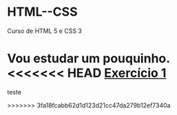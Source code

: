 # HTML--CSS
 Curso de HTML 5 e CSS 3

Vou estudar um pouquinho.
<<<<<<< HEAD
<a href="https://vinicius-grandi.github.io/HTML--CSS/Exerc%C3%ADcios/ex001/">Exercício 1</a>
=======
<p>teste</p>
>>>>>>> 3fa18fcabb62d1d123d21cc47da279b12ef7340a
